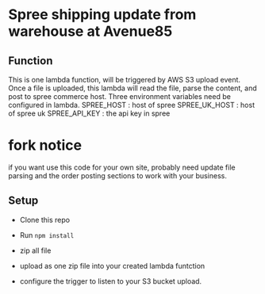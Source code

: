 # Spree shipping update from warehouse at Avenue85

## Function
This is one lambda function, will be triggered by AWS S3 upload event. Once a file is uploaded, this lambda will read the file, parse the content,
and post to spree commerce host.
Three environment variables need be configured in lambda.
SPREE_HOST : host of spree
SPREE_UK_HOST : host of spree uk
SPREE_API_KEY : the api key in spree

# fork notice
if you want use this code for your own site, probably need update file parsing and the order posting sections to work with your business.

## Setup

 * Clone this repo

 * Run `npm install`

 * zip all file

 * upload as one zip file into your created lambda funtction

 * configure the trigger to listen to your S3 bucket upload.


[l]: https://aws.amazon.com/lambda/
[s3-evt-setup]: http://docs.aws.amazon.com/AmazonS3/latest/UG/SettingBucketNotifications.html
